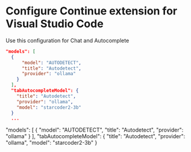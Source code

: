 # Configure Continue extension for Visual Studio Code

Use this configuration for Chat and Autocomplete

```json
"models": [
  {
      "model": "AUTODETECT",
      "title": "Autodetect",
      "provider": "ollama"
    }
  ],
  "tabAutocompleteModel": {
    "title": "Autodetect",
    "provider": "ollama",
    "model": "starcoder2-3b"
  }
  ...
```

"models": [
  {
      "model": "AUTODETECT",
      "title": "Autodetect",
      "provider": "ollama"
    }
  ],
  "tabAutocompleteModel": {
    "title": "Autodetect",
    "provider": "ollama",
    "model": "starcoder2-3b"
  }